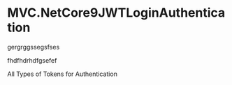 
# MVC.NetCore9JWTLoginAuthentication




gergrggssegsfses

fhdfhdrhdfgsefef




















All Types of Tokens for Authentication








